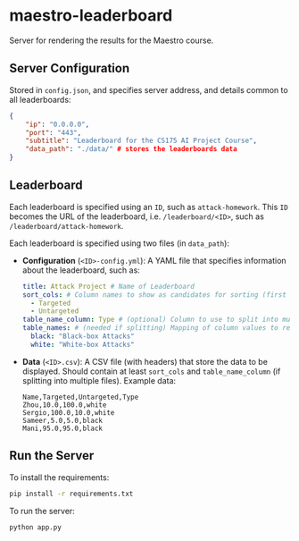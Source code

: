 # maestro-leaderboard
Server for rendering the results for the Maestro course.

## Server Configuration

Stored in `config.json`, and specifies server address, and details common to all leaderboards:
```json
{
    "ip": "0.0.0.0",
    "port": "443",
    "subtitle": "Leaderboard for the CS175 AI Project Course",
    "data_path": "./data/" # stores the leaderboards data
}
```

## Leaderboard

Each leaderboard is specified using an `ID`, such as `attack-homework`. This `ID` becomes the URL of the leaderboard, i.e. `/leaderboard/<ID>`, such as `/leaderboard/attack-homework`.

Each leaderboard is specified using two files (in `data_path`):

- **Configuration** (`<ID>-config.yml`): A YAML file that specifies information about the leaderboard, such as:
  ```yaml
  title: Attack Project # Name of Leaderboard
  sort_cols: # Column names to show as candidates for sorting (first one is used as default)
    - Targeted
    - Untargeted
  table_name_column: Type # (optional) Column to use to split into multiple tables
  table_names: # (needed if splitting) Mapping of column values to readable names of the tables
    black: "Black-box Attacks"
    white: "White-box Attacks"
  ``` 
- **Data** (`<ID>.csv`): A CSV file (with headers) that store the data to be displayed. Should contain at least `sort_cols` and `table_name_column` (if splitting into multiple files). Example data:
  ```csv
  Name,Targeted,Untargeted,Type
  Zhou,10.0,100.0,white
  Sergio,100.0,10.0,white
  Sameer,5.0,5.0,black
  Mani,95.0,95.0,black
  ```
## Run the Server

To install the requirements:
```bash
pip install -r requirements.txt
```

To run the server:
```bash
python app.py
```